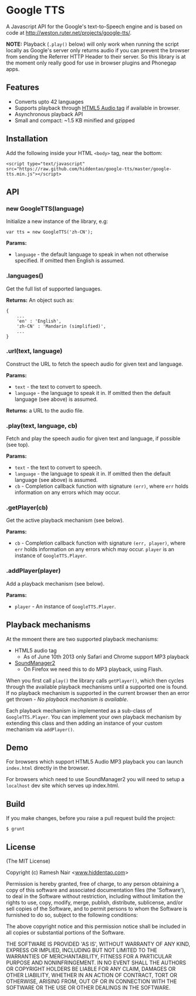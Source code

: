 # Google TTS

A Javascript API for the Google's text-to-Speech engine and is based on code at http://weston.ruter.net/projects/google-tts/.

**NOTE:** Playback (`.play()` below) will only work when running the script locally as Google's server only
returns audio if you can prevent the browser from sending the Referrer HTTP Header to their server. So this library is
at the moment only really good for use in browser plugins and Phonegap apps.

## Features

* Converts upto 42 languages
* Supports playback through [HTML5 Audio tag](https://developer.mozilla.org/En/HTML/Element/Audio) if available in browser.
* Asynchronous playback API
* Small and compact: ~1.5 KB minified and gzipped

## Installation

Add the following inside your HTML `<body>` tag, near the bottom:

    <script type="text/javascript" src="https://raw.github.com/hiddentao/google-tts/master/google-tts.min.js"></script>

## API

### new GoogleTTS(language)

Initialize a new instance of the library, e.g:

    var tts = new GoogleTTS('zh-CN');

**Params:**

  * `language` - the default language to speak in when not otherwise specified. If omitted then English is assumed.


### .languages()

Get the full list of supported languages.

**Returns:** An object such as:

    {
        ...
        'en' : 'English',
        'zh-CN' : 'Mandarin (simplified)',
        ...
    }

### .url(text, language)

Construct the URL to fetch the speech audio for given text and language.

**Params:**

  * `text` - the text to convert to speech.
  * `language` - the language to speak it in. If omitted then the default language (see above) is assumed.

**Returns:** a URL to the audio file.

### .play(text, language, cb)

Fetch and play the speech audio for given text and language, if possible (see top).

**Params:**

  * `text` - the text to convert to speech.
  * `language` - the language to speak it in. If omitted then the default language (see above) is assumed.
  * `cb` - Completion callback function with signature `(err)`, where `err` holds information on any errors which may occur.


### .getPlayer(cb)

Get the active playback mechanism (see below).

**Params:**

  * `cb` - Completion callback function with signature `(err, player)`, where `err` holds information on any errors which may occur. `player` is an instance of `GoogleTTS.Player`.


### .addPlayer(player)

Add a playback mechanism (see below).

**Params:**

  * `player` - An instance of `GoogleTTS.Player`.


## Playback mechanisms

At the mmoent there are two supported playback mechanisms:

  * HTML5 audio tag
    * As of June 10th 2013 only Safari and Chrome support MP3 playback
  * [SoundManager2](http://www.schillmania.com/projects/soundmanager2/)
    * On Firefox we need this to do MP3 playback, using Flash.

When you first call `play()` the library calls `getPlayer()`, which then cycles through the available playback
mechanisms until a supported one is found. If no playback mechanism is supported in the current browser then an error
get thrown - *No playback mechanism is available*.

Each playback mechanism is implemented as a sub-class of `GoogleTTS.Player`. You can implement your own playback
mechanism by extending this class and then adding an instance of your custom mechanism via `addPlayer()`.


## Demo

For browsers which support HTML5 Audio MP3 playback you can launch `index.html` directly in the browser.

For browsers which need to use SoundManager2 you will need to setup a `localhost` dev site which serves up index.html.

## Build

If you make changes, before you raise a pull request build the project:

    $ grunt

## License

(The MIT License)

Copyright (c) Ramesh Nair &lt;www.hiddentao.com&gt;

Permission is hereby granted, free of charge, to any person obtaining a copy of this software and associated documentation files (the 'Software'), to deal in the Software without restriction, including without limitation the rights to use, copy, modify, merge, publish, distribute, sublicense, and/or sell copies of the Software, and to permit persons to whom the Software is furnished to do so, subject to the following conditions:

The above copyright notice and this permission notice shall be included in all copies or substantial portions of the Software.

THE SOFTWARE IS PROVIDED 'AS IS', WITHOUT WARRANTY OF ANY KIND, EXPRESS OR IMPLIED, INCLUDING BUT NOT LIMITED TO THE WARRANTIES OF MERCHANTABILITY, FITNESS FOR A PARTICULAR PURPOSE AND NONINFRINGEMENT. IN NO EVENT SHALL THE AUTHORS OR COPYRIGHT HOLDERS BE LIABLE FOR ANY CLAIM, DAMAGES OR OTHER LIABILITY, WHETHER IN AN ACTION OF CONTRACT, TORT OR OTHERWISE, ARISING FROM, OUT OF OR IN CONNECTION WITH THE SOFTWARE OR THE USE OR OTHER DEALINGS IN THE SOFTWARE.
